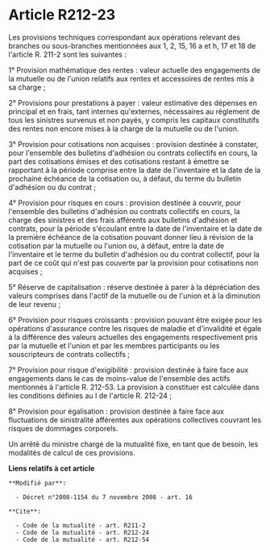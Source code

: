 # Article R212-23

Les provisions techniques correspondant aux opérations relevant des branches ou sous-branches mentionnées aux 1, 2, 15, 16 a
et h, 17 et 18 de l'article R. 211-2 sont les suivantes : 

1° Provision mathématique des rentes : valeur actuelle des engagements de la mutuelle ou de l'union relatifs aux rentes et
accessoires de rentes mis à sa charge ; 

2° Provisions pour prestations à payer : valeur estimative des dépenses en principal et en frais, tant internes qu'externes,
nécessaires au règlement de tous les sinistres survenus et non payés, y compris les capitaux constitutifs des rentes non
encore mises à la charge de la mutuelle ou de l'union. 

3° Provision pour cotisations non acquises : provision destinée à constater, pour l'ensemble des bulletins d'adhésion ou
contrats collectifs en cours, la part des cotisations émises et des cotisations restant à émettre se rapportant à la période
comprise entre la date de l'inventaire et la date de la prochaine échéance de la cotisation ou, à défaut, du terme du
bulletin d'adhésion ou du contrat ; 

4° Provision pour risques en cours : provision destinée à couvrir, pour l'ensemble des bulletins d'adhésion ou contrats
collectifs en cours, la charge des sinistres et des frais afférents aux bulletins d'adhésion et contrats, pour la période
s'écoulant entre la date de l'inventaire et la date de la première échéance de la cotisation pouvant donner lieu à révision
de la cotisation par la mutuelle ou l'union ou, à défaut, entre la date de l'inventaire et le terme du bulletin d'adhésion ou
du contrat collectif, pour la part de ce coût qui n'est pas couverte par la provision pour cotisations non acquises ; 

5° Réserve de capitalisation : réserve destinée à parer à la dépréciation des valeurs comprises dans l'actif de la mutuelle
ou de l'union et à la diminution de leur revenu ; 

6° Provision pour risques croissants : provision pouvant être exigée pour les opérations d'assurance contre les risques de
maladie et d'invalidité et égale à la différence des valeurs actuelles des engagements respectivement pris par la mutuelle et
l'union et par les membres participants ou les souscripteurs de contrats collectifs ; 

7° Provision pour risque d'exigibilité : provision destinée à faire face aux engagements dans le cas de moins-value de
l'ensemble des actifs mentionnés à l'article R. 212-53. La provision à constituer est calculée dans les conditions définies
au I de l'article R. 212-24 ; 

8° Provision pour égalisation : provision destinée à faire face aux fluctuations de sinistralité afférentes aux opérations
collectives couvrant les risques de dommages corporels. 

Un arrêté du ministre chargé de la mutualité fixe, en tant que de besoin, les modalités de calcul de ces provisions.

**Liens relatifs à cet article**

	**Modifié par**:

	  - Décret n°2008-1154 du 7 novembre 2008 - art. 16

	**Cite**:

	  - Code de la mutualité - art. R211-2
	  - Code de la mutualité - art. R212-24
	  - Code de la mutualité - art. R212-54
